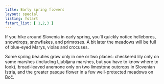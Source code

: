 ```yaml
---
title: Early spring flowers
layout: special
listing: fstart
fstart_list: [ 1,2,3 ]
---
```

If you hike around Slovenia in early spring, you'll quickly notice hellebores, snowdrops, snowflakes, and primroses. A bit later the meadows will be full of blue-eyed Marys, violas and crocuses.

Some spring beauties grow only in one or two places: checkered lily only on some marshes (including Ljubljana marshes, but you have to know where to look), broad-leaved anemone only on two limestone outcrops in Slovenian Istria, and the greater pasque flower in a few well-protected meadows on Boč.
